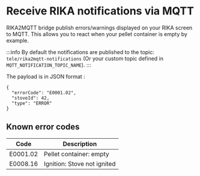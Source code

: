 # Receive RIKA notifications via MQTT

RIKA2MQTT bridge publish errors/warnings displayed on your RIKA screen to MQTT.
This allows you to react when your pellet container is empty by example.

:::info
By default the notifications are published to the topic: `tele/rika2mqtt-notifications` (Or your custom topic defined in `MQTT_NOTIFICATION_TOPIC_NAME`).
:::

The payload is in JSON format :
```
{
  "errorCode": "E0001.02",
  "stoveId": 42,
  "type": "ERROR"
}
```

## Known error codes

| Code     | Description                 |
|----------|-----------------------------|
| E0001.02 | Pellet container: empty     |
| E0008.16 | Ignition: Stove not ignited |
